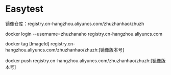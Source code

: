 # Easytest

镜像仓库：registry.cn-hangzhou.aliyuncs.com/zhuzhanhao/zhuzh

docker login --username=zhuzhanaho registry.cn-hangzhou.aliyuncs.com

docker tag [ImageId] registry.cn-hangzhou.aliyuncs.com/zhuzhanhao/zhuzh:[镜像版本号]

docker push registry.cn-hangzhou.aliyuncs.com/zhuzhanhao/zhuzh:[镜像版本号]
